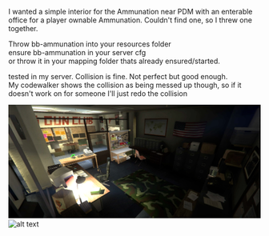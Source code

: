 I wanted a simple interior for the Ammunation near PDM with an enterable office for a player ownable Ammunation. Couldn't find one, so I threw one together.<br />

Throw bb-ammunation into your resources folder<br />
ensure bb-ammunation in your server cfg<br />
or throw it in your mapping folder thats already ensured/started.<br />

tested in my server. Collision is fine. Not perfect but good enough.<br />
My codewalker shows the collision as being messed up though, so if it doesn't work on for someone I'll just redo the collision<br />


![alt text](https://github.com/Bimby-Boi/bb-ammunation/blob/main/bbammu1.png?raw=true)
![alt text](https://github.com/Bimby-Boi/bb-ammunation/blob/main/bbammu2.png?raw=true)
